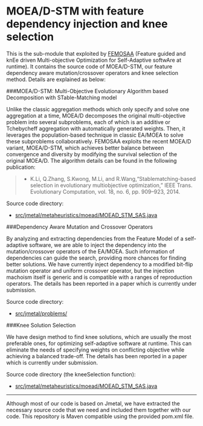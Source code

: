 # MOEA/D-STM with feature dependency injection and knee selection
This is the sub-module that exploited by [FEMOSAA](https://github.com/taochen/ssase#femosaa-feature-guided-and-knee-driven-multi-objective-optimization-for-self-adaptive-software-at-runtime) (Feature guided and knEe driven Multi-objective Optimization for Self-Adaptive softwAre at runtime). It contains the source code of MOEA/D-STM, our feature dependency aware mutation/crossover operators and knee selection method. Details are explained as below:

###MOEA/D-STM: Multi-Objective Evolutionary Algorithm based Decomposition with STable-Matching model

Unlike the classic aggregation methods which only specify and solve one aggregation at a time, MOEA/D decomposes the original multi-objective problem into several subproblems, each of which is an additive or Tchebycheff aggregation with automatically generated weights. Then, it leverages the population-based technique in classic EA/MOEA to solve these subproblems collaboratively. FEMOSAA exploits the recent MOEA/D variant, MOEA/D-STM, which achieves better balance between convergence and diversity by modifying the survival selection of the original MOEA/D. The algorithm details can be found in the following publication:

 > * K.Li, Q.Zhang, S.Kwong, M.Li, and R.Wang,“Stablematching-based selection in evolutionary multiobjective optimization,” IEEE Trans. Evolutionary Computation, vol. 18, no. 6, pp. 909–923, 2014.Source code directory:
   * [src/jmetal/metaheuristics/moead/MOEAD_STM_SAS.java](https://github.com/JerryI00/Software-Adaptive-System/blob/master/src/jmetal/metaheuristics/moead/MOEAD_STM_SAS.java)###Dependency Aware Mutation and Crossover Operators

By analyzing and extracting dependencies from the Feature Model of a self-adaptive software, we are able to inject the dependency into the mutation/crossover operators of the EA/MOEA. Such information of dependencies can guide the search, providing more chances for finding better solutions. We have currently inject dependency to a modified bit-flip mutation operator and uniform crossover operator, but the injection machoism itself is generic and is compatible with a ranges of reproduction operators. The details has been reported in a paper which is currently under submission.

Source code directory:
   * [src/jmetal/problems/](https://github.com/JerryI00/Software-Adaptive-System/tree/master/src/jmetal/problems)

###Knee Solution Selection

We have design method to find knee solutions, which are usually the most preferable ones, for optimizing self-adaptive software at runtime. This can eliminate the needs of specifying weights on conflicting objective while achieving a balanced trade-off.
The details has been reported in a paper which is currently under submission.

Source code directory (the kneeSelection function):
   * [src/jmetal/metaheuristics/moead/MOEAD_STM_SAS.java](https://github.com/JerryI00/Software-Adaptive-System/blob/master/src/jmetal/metaheuristics/moead/MOEAD_STM_SAS.java)

- - - -

Although most of our code is based on Jmetal, we have extracted the necessary source code that we need and included them together with our code. This repository is Maven compatible using the provided pom.xml file.